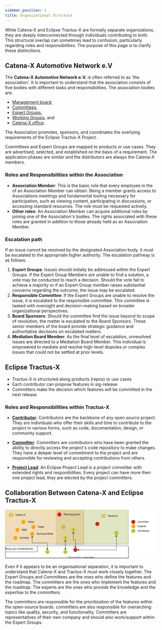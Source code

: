 ```yaml
---
sidebar_position: 1
title: Organizational Structure
---
```


While Catena-X and Eclipse Tractus-X are formally separate organizations, they are deeply interconnected through individuals contributing to both. This structural overlap can sometimes lead to confusion, particularly regarding roles and responsibilities. The purpose of this page is to clarify these distinctions.

## Catena-X Automotive Network e.V

The **Catena-X Automotive Network e.V.** is often referred to as 'the association'. It is important to understand that the association consists of five bodies with different tasks and responsibilities. The association bodies are:

- [Management board](./management-board.md),
- [Committees](committee.md),
- [Expert Groups](./expert-group.md),
- [Working Groups](working-groups.md), and
- [Catena-X office](./catena-x-office.md).

The Association promotes, sponsors, and coordinates the overlying requirements of the Eclipse Tractus-X Project.

Committees and Expert Groups are mapped to products or use cases. They are advertised, selected, and established on the basis of a requirement. The application phases are similar and the distributors are always the Catena-X members.

### Roles and Responsibilities within the Association

- **Association Member**: This is the basic role that every employee in the of an Association Member can obtain. Being a member grants access to Associations meetings and fundamental tooling necessary for participation, such as viewing content, participating in discussions, or accessing standard resources. The role must be requested actively.
- **Other roles**: An Association Member can acquire additional roles by joining one of the Association's bodies. The rights associated with these roles are granted in addition to those already held as an Association Member.

### Escalation path

If an issue cannot be resolved by the designated Association body, it must be escalated to the appropriate higher authority. The escalation pathway is as follows:

1. **Expert Groups**: Issues should initially be addressed within the Expert Groups. If the Expert Group Members are unable to find a solution, a vote may be conducted to reach a decision. Should the vote fail to achieve a majority or if an Expert Group member raises substantial concerns regarding the outcome, the issue may be escalated.
2. **Responsible Committee**: If the Expert Groups are unable to resolve the issue, it is escalated to the responsible committee. This committee is tasked with oversight and decision-making based on broader organizational perspectives.
3. **Board Sponsors**: Should the committee find the issue beyond its scope of resolution, the matter is escalated to the Board Sponsors. These senior members of the board provide strategic guidance and authoritative decisions on escalated matters.
4. **Mediation Board Member**: As the final level of escalation, unresolved issues are directed to a Mediation Board Member. This individual is empowered to mediate and resolve high-level disputes or complex issues that could not be settled at prior levels.

<!--## DACI matrix for association bodies

- *Driver* (**D**): A single driver of overall project like the person steering a car.
- *Approver* (**A**): One or more approvers who make most project decisions, and are responsible if it fails.
- *Contributor* (**C**): Are the worker-bees who are responsible for deliverables; and with whom there is two-way communication.
- *Informed* (**I**): Those who are impacted by the project and are provided status and informed of decisions; and with whom there is one-way communication.

|  |  | Management board |  | Committee |  |  | Expert Group |  | [Catena-X office](catena-x-office.md) |
|---|---|---|---|---|---|---|---|---|---|
|  |  | Member | [Sponsor](management-board.md#board-sponsor) | [Lead](committee.md#lead-and-co-lead) | Member | [Mentor](committee.md#mentor-for-expert-groups-optional) | Lead | Member |  |
| Strategy | [Develop and maintain the Association strategy](management-board.md#association-strategy) | A | D | I |  |  | I |  | |
|  | [Develop and maintain the business domain strategy](committee.md#business-domain-strategy) | I | A | D | C |  | I | I | |
|  | [Develop and maintain a strategy on functional level](expert-group.md#functional-level-strategy)  |  | I | A |  | C | D | C | |
| Mgmt. of association bodies | Setup Committees | D, A |  |  |  |  |  |  | C |
|  | Close Committees | A | D | C | I |  |  |  |  |
|  | Setup Expert Groups |  | I | A | A | D |  |  | |
|  | [Close Expert Groups](expert-group.md#closing-of-expert-groups) |  | I | A |  | D | A | A | |
| Development | Propose new feature requests |  |  | C  | C | C | A | D |  |
|  | Approve features requests) |  |  |  | I | I | D | A,C |  |
|  | Track the progress of the feature) |  |  |  | I | I | D | A,C |  |
|  | Test and Feedback of the delivered feature) |  |  |  | I | I | D | A,C |  |
| Promote | [Promote use cases](committee.md#communication) | C | C |  | D | A |  |  | C |

The DACI should provide an overview of the tasks the Association bodies are engaging in. Each individual in the management board, a committee or an expert group is at least a "member". If one takes over additional roles, *e.g.*, as "Lead", the responsibilities of that role are added to those as member. In detail, the responsibilities for specific individual aspects may differ slightly (but always in alignment with this overarching DACI.-->

## Eclipse Tractus-X

- Tractus-X is structured along products (repos) or use cases
- Each contributor can propose features in sig-release
- Committers make the decision which features will be committed in the next release

### Roles and Responsibilities within Tractus-X

- [**Contributor**](https://eclipse-tractusx.github.io/docs/oss/contributor-committer/#contributor): Contributors are the backbone of any open source project. They are individuals who offer their skills and time to contribute to the project in various forms, such as code, documentation, design, or community support.

- [**Committer**](https://eclipse-tractusx.github.io/docs/oss/contributor-committer/#committer): Committers are contributors who have been granted the ability to directly access the project's code repository to make changes. They have a deeper level of commitment to the project and are responsible for reviewing and accepting contributions from others.

- [**Project Lead**](https://eclipse-tractusx.github.io/docs/oss/contributor-committer/#project-lead): An Eclipse Project Lead is a project committer with extended rights and responibilities. Every project can have more then one project lead, they are elected by the project committers.

## Collaboration Between Catena-X and Eclipse Tractus-X

![Collaboration](./assets/expert-group-experts-committers.drawio.svg)

Even if it appears to be an organisational separation, it is important to understand that Catena-X and Tractus-X must work closely together. The Expert Groups and Committees are the ones who define the features and the roadmap. The committers are the ones who implement the features and the roadmap. The experts are the ones who provide the knowledge and the expertise to the committers.

The committers are responsible for the prioritization of the features within the open-source boards. committers are also responsible for overarching topics like quality, security, and functionality. Committers are representatives of their own company and should also work/support within the Expert Groups.
